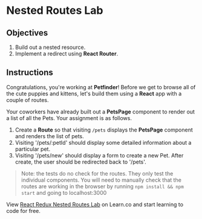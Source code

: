 # Nested Routes Lab

## Objectives

1. Build out a nested resource.
2. Implement a redirect using __React Router__.

## Instructions

Congratulations, you're working at __Petfinder__! Before we get to browse all of the cute puppies and kittens, let's build them using a __React__ app with a couple of routes.

Your coworkers have already built out a __PetsPage__ component to render out a list of all the Pets. Your assignment is as follows.

1. Create a __Route__ so that visiting `/pets` displays the __PetsPage__ component and renders the list of pets.
2. Visiting '/pets/:petId' should display some detailed information about a particular pet.
3. Visiting '/pets/new' should display a form to create a new Pet. After create, the user should be redirected back to '/pets'.

> Note: the tests do no check for the routes. They only test the individual components. You will need to manually check that the routes are working in the browser by running `npm install && npm start` and going to localhost:3000

<p class='util--hide'>View <a href='https://learn.co/lessons/react-redux-nested-routes-lab'>React Redux Nested Routes Lab</a> on Learn.co and start learning to code for free.</p>
